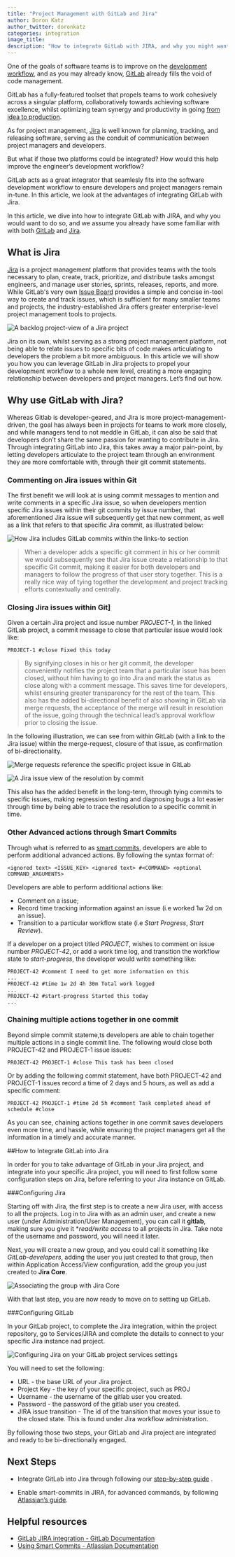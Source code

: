 ```yaml
---
title: "Project Management with GitLab and Jira"
author: Doron Katz
author_twitter: doronkatz
categories: integration
image_title: 
description: "How to integrate GitLab with JIRA, and why you might want to do so"
---
```


One of the goals of software teams is to improve on the [development workflow](https://about.gitlab.com/2016/10/25/gitlab-workflow-an-overview/), and as you may already know, [GitLab](http://gitlab.com) already fills the void of code management. 

GitLab has a fully-featured toolset that propels teams to work cohesively across a singular platform, collaboratively towards achieving software excellence, whilst optimizing team synergy and productivity in going [from idea to production](https://about.gitlab.com/2016/08/05/continuous-integration-delivery-and-deployment-with-gitlab/#from-idea-to-production-with-gitlab).

As for project management, [Jira](https://www.atlassian.com/software/jira) is well known for planning, tracking, and releasing software, serving as the conduit of communication between project managers and developers.

But what if those two platforms could be integrated? How would this help improve the engineer’s development workflow? 

<!-- more -->

GitLab acts as a great integrator that seamlesly fits into the software development workflow to ensure developers and project managers remain in-tune. In this article, we look at the advantages of integrating GitLab with Jira. 

In this article, we dive into how to integrate GitLab with JIRA, and why you would want to do so, and we assume you already have some familiar with with both [GitLab](http://gitlab.com) and [Jira](http://atlassian.com/software/jira).

## What is Jira

[Jira](http://atlassian.com/software/jira) is a project management platform that provides teams with the tools necessary to plan, create, track, prioritize, and distribute tasks amongst engineers, and manage user stories, sprints, releases, reports, and more. While GitLab's very own [Issue Board](https://about.gitlab.com/solutions/issueboard/) provides a simple and concise in-tool way to create and track issues, which is sufficient for many smaller teams and projects, the industry-established Jira offers greater enterprise-level project management tools to projects. 


![A backlog project-view of a Jira project](images/blogimages/How-to-use-GitLab-with-Jira/image_1.png)

Jira on its own, whilst serving as a strong project management platform, not being able to relate issues to specific bits of code makes articulating to developers the problem a bit more ambiguous. In this article we will show you how you can leverage GitLab in Jira projects to propel your development workflow to a whole new level, creating a more engaging relationship between developers and project managers.  Let’s find out how. 

## Why use GitLab with Jira?

Whereas Gitlab is developer-geared, and Jira is more project-management-driven, the goal has always been in projects for teams to work more closely, and while managers tend to not meddle in GitLab, it can also be said that developers don’t share the same passion for wanting to contribute in Jira. Through integrating GitLab into Jira, this takes away a major pain-point, by letting developers articulate to the project team through an environment they are more comfortable with, through their git commit statements. 

### Commenting on Jira issues within Git

The first benefit we will look at is using commit messages to mention and write comments in a specific Jira issue, so when developers mention specific Jira issues within their git commits by issue number, that aforementioned Jira issue will subsequently get that new comment, as well as a link that refers to that specific Jira commit, as illustrated below:

![How Jira includes GitLab commits within the links-to section](images/blogimages/How-to-use-GitLab-with-Jira/image_3.png)

> When a developer adds a specific git comment in his or her commit we would subsequently see that Jira issue create a relationship to that specific Git commit, making it easier for both developers and managers to follow the progress of that user story together.  This is a really nice way of tying together the development and project tracking efforts contextually and centrally. 

### Closing Jira issues within Git]

Given a certain Jira project and issue number *PROJECT-1*, in the linked GitLab project, a commit message to close that particular issue would look like:


```
PROJECT-1 #close Fixed this today
```

> By signifying closes in his or her git commit, the developer conveniently notifies the project team that a particular issue has been closed, without him having to go into Jira and mark the status as close along with a comment message.  This saves time for developers, whilst ensuring greater transparency for the rest of the team. This also has the added bi-directional benefit of also showing in GitLab via merge requests, the acceptance of the merge will result in resolution of the issue, going through the technical lead’s approval workflow prior to closing the issue. 

In the following illustration, we can see from within GitLab (with a link to the Jira issue) within the merge-request, closure of that issue, as confirmation of bi-directionality. 

![Merge requests reference the specific project issue in GitLab](images/blogimages/How-to-use-GitLab-with-Jira/image_4.png)


![A Jira issue view of the resolution by commit](images/blogimages/How-to-use-GitLab-with-Jira/image_5.png)


This also has the added benefit in the long-term, through tying commits to specific issues, making regression testing and diagnosing bugs a lot easier through time by being able to trace the resolution to a specific commit in time.

### Other Advanced actions through Smart Commits

Through what is referred to as [smart commits](https://confluence.atlassian.com/fisheye/using-smart-commits-298976812.html), developers are able to perform additional advanced actions. By following the syntax format of: 


```
<ignored text> <ISSUE_KEY> <ignored text> #<COMMAND> <optional COMMAND_ARGUMENTS>
```


Developers are able to perform additional actions like:
* Comment on a issue;
* Record time tracking information against an issue (i.e worked 1w 2d on an issue).
* Transition to a particular workflow state (i.e *Start Progress*, *Start Review*).

If a developer on a project titled *PROJECT*, wishes to comment on issue number *PROJECT-42*, or add a work time log, and transition the workflow state to *start-progress*, the developer would write something like:


```
PROJECT-42 #comment I need to get more information on this
...
PROJECT-42 #time 1w 2d 4h 30m Total work logged
...
PROJECT-42 #start-progress Started this today
...

```


### Chaining multiple actions together in one commit

Beyond simple commit stateme,ts developers are able to chain together multiple actions in a single commit line. The following would close both PROJECT-42 and PROJECT-1 issue issues:


```
PROJECT-42 PROJECT-1 #close This task has been closed
```


Or by adding the following commit statement, have both PROJECT-42 and PROJECT-1 issues record a time of 2 days and 5 hours, as well as add a specific comment:


```
PROJECT-42 PROJECT-1 #time 2d 5h #comment Task completed ahead of schedule #close
```


As you can see, chaining actions together in one commit saves developers even more time, and hassle, while ensuring the project managers get all the information in a timely and accurate manner. 

##How to Integrate GitLab into Jira

In order for you to take advantage of GitLab in your Jira project, and integrate into your specific Jira project, you will need to first follow some configuration steps on Jira, before referring to your Jira instance on GitLab. 

###Configuring Jira

Starting off with Jira, the first step is to create a new Jira user, with access to all the projects. Log in to Jira with as an admin user, and create a new user (under Administration/User Management), you can call it **gitlab**, making sure you give it **read/write access* to all projects in Jira. Take note of the username and password, you will need it later. 

Next, you will create a new group, and you could call it something like *GitLab-developers*, adding the user you just created to that group, then within Application Access/View configuration, add the group you just created to **Jira Core**.

![Associating the group with Jira Core](images/blogimages/How-to-use-GitLab-with-Jira/image_9.png)

With that last step, you are now ready to move on to setting up GitLab. 

###Configuring GitLab

In your GitLab project, to complete the Jira integration, within the project repository, go to Services/JIRA and complete the details to connect to your specific Jira instance nad project. 

![Configuring Jira on your GitLab project services settings](images/blogimages/How-to-use-GitLab-with-Jira/image_7.png)

You will need to set the following:
* URL - the base URL of your Jira project.
* Project Key - the key of your specific project, such as PROJ
* Username - the username of the gitlab user you created.
* Password - the password of the gitlab user you created. 
* JIRA issue transition - The id of the transition that moves your issue to the closed state. This is found under Jira workflow administration.

By following those two steps, your GitLab and Jira project are integrated and ready to be bi-directionally engaged. 

## Next Steps

- Integrate GitLab into Jira through following our [step-by-step guide](https://docs.gitlab.com/ee/project_services/jira.html#gitlab-jira-integration) . 
* Enable smart-commits in JIRA, for advanced commands, by following [Atlassian’s guide](https://confluence.atlassian.com/fisheye/enabling-smart-commits-298976933.html).

## Helpful resources

* [GitLab JIRA integration - GitLab Documentation](https://docs.gitlab.com/ee/project_services/jira.html)
* [Using Smart Commits - Atlassian Documentation](https://confluence.atlassian.com/fisheye/using-smart-commits-298976812.html) 
